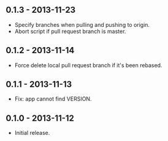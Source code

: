 ## 0.1.3 - 2013-11-23

* Specify branches when pulling and pushing to origin.
* Abort script if pull request branch is master.

## 0.1.2 - 2013-11-14

* Force delete local pull request branch if it's been rebased.

## 0.1.1 - 2013-11-13

* Fix: app cannot find VERSION.

## 0.1.0 - 2013-11-12

* Initial release.
